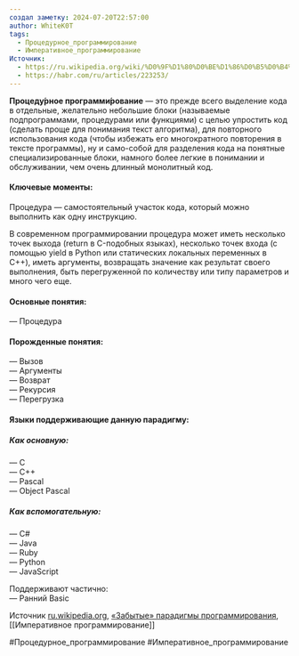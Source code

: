 ```yaml
---
создал заметку: 2024-07-20T22:57:00
author: WhiteK0T
tags:
  - Процедурное_программирование
  - Императивное_программирование
Источник:
  - https://ru.wikipedia.org/wiki/%D0%9F%D1%80%D0%BE%D1%86%D0%B5%D0%B4%D1%83%D1%80%D0%BD%D0%BE%D0%B5_%D0%BF%D1%80%D0%BE%D0%B3%D1%80%D0%B0%D0%BC%D0%BC%D0%B8%D1%80%D0%BE%D0%B2%D0%B0%D0%BD%D0%B8%D0%B5
  - https://habr.com/ru/articles/223253/
---
```

**Процеду́рное программи́рование** — это прежде всего выделение кода в отдельные, желательно небольшие блоки (называемые подпрограммами, процедурами или функциями) с целью упростить код (сделать проще для понимания текст алгоритма), для повторного использования кода (чтобы избежать его многократного повторения в тексте программы), ну и само-собой для разделения кода на понятные специализированные блоки, намного более легкие в понимании и обслуживании, чем очень длинный монолитный код.

#### Ключевые моменты:
  
Процедура — самостоятельный участок кода, который можно выполнить как одну инструкцию.  
  
В современном программировании процедура может иметь несколько точек выхода (return в C-подобных языках), несколько точек входа (с помощью yield в Python или статических локальных переменных в C++), иметь аргументы, возвращать значение как результат своего выполнения, быть перегруженной по количеству или типу параметров и много чего еще.  
  
#### Основные понятия:
  
— Процедура  
 
#### Порожденные понятия:
  
— Вызов  
— Аргументы  
— Возврат  
— Рекурсия  
— Перегрузка  
 
#### Языки поддерживающие данную парадигму:
 
##### Как основную:
  
— C  
— C++  
— Pascal  
— Object Pascal  
 
##### Как вспомогательную:
  
— C#  
— Java  
— Ruby  
— Python  
— JavaScript  
  
Поддерживают частично:  
— Ранний Basic

Источник [ru.wikipedia.org](https://ru.wikipedia.org/wiki/%D0%9F%D1%80%D0%BE%D1%86%D0%B5%D0%B4%D1%83%D1%80%D0%BD%D0%BE%D0%B5_%D0%BF%D1%80%D0%BE%D0%B3%D1%80%D0%B0%D0%BC%D0%BC%D0%B8%D1%80%D0%BE%D0%B2%D0%B0%D0%BD%D0%B8%D0%B5), [«Забытые» парадигмы программирования](https://habr.com/ru/articles/223253/), [[Императивное программирование]]

#Процедурное_программирование 
#Императивное_программирование 